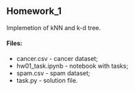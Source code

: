 ## Homework_1

Implemetion of kNN and k-d tree.

#### Files:
+ cancer.csv - cancer dataset;
+ hw01_task.ipynb - notebook with tasks;
+ spam.csv - spam dataset;
+ task.py - solution file.
